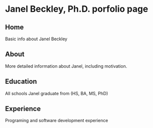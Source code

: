 # Janel Beckley, Ph.D. porfolio page

## Home
Basic info about Janel Beckley

## About
More detailed information about Janel, including motivation.

## Education
All schools Janel graduate from (HS, BA, MS, PhD)

## Experience
Programing and software development experience

